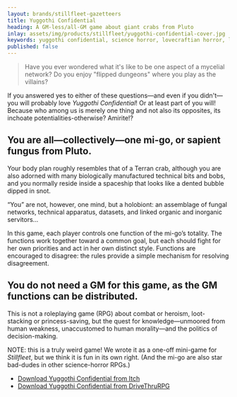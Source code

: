 ```yaml
---
layout: brands/stillfleet-gazetteers
title: Yuggothi Confidential
heading: A GM-less/all-GM game about giant crabs from Pluto
inlay: assets/img/products/stillfleet/yuggothi-confidential-cover.jpg
keywords: yuggothi confidential, science horror, lovecraftian horror, lovecraftian, lovecraft, mi-go, mi-go game, collaborative rpg, sci-fi rpg, gmless, gmless rpg, gm-less rpg, all-gm rpg, yuggoth, wythe marschall, ethan gould
published: false
---
```


> Have you ever wondered what it's like to be one aspect of a mycelial network? Do you enjoy "flipped dungeons" where you play as the villains? 

If you answered yes to either of these questions—and even if you didn't—you will probably love *Yuggothi Confidential*! Or at least part of you will! Because who among us is merely one thing and not also its opposites, its inchoate potentialities-otherwise? Amirite!?

## You are all—collectively—one mi-go, or sapient fungus from Pluto.

Your body plan roughly resembles that of a Terran crab, although you are also adorned with many biologically manufactured technical bits and bobs, and you normally reside inside a spaceship that looks like a dented bubble dipped in snot.

“You” are not, however, one mind, but a holobiont: an assemblage of fungal networks, technical apparatus, datasets, and linked organic and inorganic servitors…

In this game, each player controls one function of the mi-go’s totality. The functions work together toward a common goal, but each should fight for her own priorities and act in her own distinct style. Functions are encouraged to disagree: the rules provide a simple mechanism for resolving disagreement.

## You do not need a GM for this game, as the GM functions can be distributed.

This is not a roleplaying game (RPG) about combat or heroism, loot-stacking or princess-saving, but the quest for knowledge—unmoored from human weakness, unaccustomed to human morality—and the politics of decision-making.

NOTE: this is a truly weird game! We wrote it as a one-off mini-game for *Stillfleet*, but we think it is fun in its own right. (And the mi-go are also star bad-dudes in other science-horror RPGs.)

<ul class="button-list">
  <li>
    <a href="https://stillfleet.itch.io/yuggothi-confidential" class="external itchio">
      Download Yuggothi Confidential from Itch
    </a>
  </li>
  <li>
    <a href="https://www.drivethrurpg.com/product/346632/Yuggothi-Confidential" class="external drivethrurpg">
      Download Yuggothi Confidential from DriveThruRPG
    </a>
  </li>  
</ul>